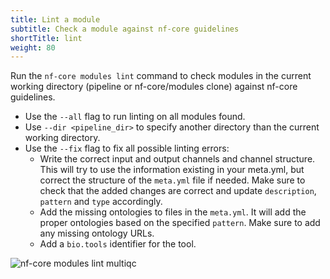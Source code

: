 ```yaml
---
title: Lint a module
subtitle: Check a module against nf-core guidelines
shortTitle: lint
weight: 80
---
```


Run the `nf-core modules lint` command to check modules in the current working directory (pipeline or nf-core/modules clone) against nf-core guidelines.

- Use the `--all` flag to run linting on all modules found.
- Use `--dir <pipeline_dir>` to specify another directory than the current working directory.
- Use the `--fix` flag to fix all possible linting errors:
  - Write the correct input and output channels and channel structure. This will try to use the information existing in your meta.yml, but correct the structure of the `meta.yml` file if needed. Make sure to check that the added changes are correct and update `description`, `pattern` and `type` accordingly.
  - Add the missing ontologies to files in the `meta.yml`. It will add the proper ontologies based on the specified `pattern`. Make sure to add any missing ontology URLs.
  - Add a `bio.tools` identifier for the tool.

<!-- RICH-CODEX
working_dir: tmp/modules
before_command: sed 's/1.13a/1.10/g' modules/nf-core/multiqc/main.nf > modules/nf-core/multiqc/main.nf.tmp && mv modules/nf-core/multiqc/main.nf.tmp modules/nf-core/multiqc/main.nf
-->

![`nf-core modules lint multiqc`](/images/tools/nf-core-modules-lint.svg)
